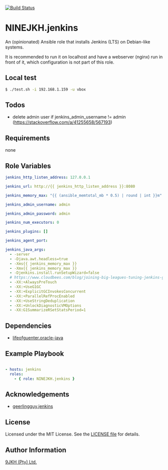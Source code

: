 [![Build Status](https://travis-ci.org/NINEJKH/ansible-role-jenkins.svg?branch=master)](https://travis-ci.org/NINEJKH/ansible-role-jenkins)

# NINEJKH.jenkins

An (opinionated) Ansible role that installs Jenkins (LTS) on Debian-like systems.

It is recommended to run it on localhost and have a webserver (nginx) run in front of it, which configuration is not part of this role.

## Local test

```bash
$ ./test.sh -i 192.168.1.159 -u vbox
```

## Todos

* delete admin user if jenkins_admin_username != admin (https://stackoverflow.com/a/41255658/567193)

## Requirements

none

## Role Variables

```yaml
jenkins_http_listen_address: 127.0.0.1

jenkins_url: http://{{ jenkins_http_listen_address }}:8080

jenkins_memory_max: "{{ (ansible_memtotal_mb * 0.5) | round | int }}m"

jenkins_admin_username: admin

jenkins_admin_password: admin

jenkins_num_executors: 0

jenkins_plugins: []

jenkins_agent_port:

jenkins_java_args:
  - -server
  - -Djava.awt.headless=true
  - -Xms{{ jenkins_memory_max }}
  - -Xmx{{ jenkins_memory_max }}
  - -Djenkins.install.runSetupWizard=false
  # https://www.cloudbees.com/blog/joining-big-leagues-tuning-jenkins-gc-responsiveness-and-stability
  - -XX:+AlwaysPreTouch
  - -XX:+UseG1GC
  - -XX:+ExplicitGCInvokesConcurrent
  - -XX:+ParallelRefProcEnabled
  - -XX:+UseStringDeduplication
  - -XX:+UnlockDiagnosticVMOptions
  - -XX:G1SummarizeRSetStatsPeriod=1
```

## Dependencies

* [lifeofguenter.oracle-java](https://galaxy.ansible.com/lifeofguenter/oracle-java/)

## Example Playbook

```yaml

- hosts: jenkins
  roles:
    - { role: NINEJKH.jenkins }
```

## Acknowledgements

* [geerlingguy.jenkins](https://github.com/geerlingguy/ansible-role-jenkins)

## License

Licensed under the MIT License. See the [LICENSE file](LICENSE) for details.

## Author Information

[9JKH (Pty) Ltd.](https://9jkh.co.za)
